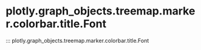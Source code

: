 # plotly.graph_objects.treemap.marker.colorbar.title.Font

::: plotly.graph_objects.treemap.marker.colorbar.title.Font
